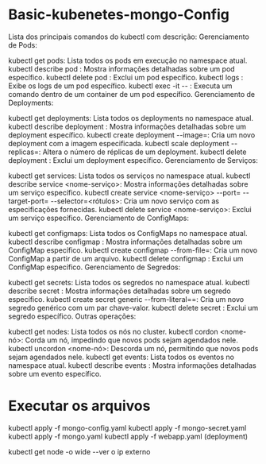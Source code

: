 # Basic-kubenetes-mongo-Config


Lista dos principais comandos do kubectl com descrição:
Gerenciamento de Pods:

kubectl get pods: Lista todos os pods em execução no namespace atual.
kubectl describe pod <nome-pod>: Mostra informações detalhadas sobre um pod específico.
kubectl delete pod <nome-pod>: Exclui um pod específico.
kubectl logs <nome-pod>: Exibe os logs de um pod específico.
kubectl exec -it <nome-pod> -- <comando>: Executa um comando dentro de um container de um pod específico.
Gerenciamento de Deployments:

kubectl get deployments: Lista todos os deployments no namespace atual.
kubectl describe deployment <nome-deployment>: Mostra informações detalhadas sobre um deployment específico.
kubectl create deployment <nome-deployment> --image=<imagem>: Cria um novo deployment com a imagem especificada.
kubectl scale deployment <nome-deployment> --replicas=<numero>: Altera o número de réplicas de um deployment.
kubectl delete deployment <nome-deployment>: Exclui um deployment específico.
Gerenciamento de Serviços:

kubectl get services: Lista todos os serviços no namespace atual.
kubectl describe service <nome-serviço>: Mostra informações detalhadas sobre um serviço específico.
kubectl create service <nome-serviço> --port=<porta> --target-port=<porta-alvo> --selector=<rótulos>: Cria um novo serviço com as especificações fornecidas.
kubectl delete service <nome-serviço>: Exclui um serviço específico.
Gerenciamento de ConfigMaps:

kubectl get configmaps: Lista todos os ConfigMaps no namespace atual.
kubectl describe configmap <nome-configmap>: Mostra informações detalhadas sobre um ConfigMap específico.
kubectl create configmap <nome-configmap> --from-file=<arquivo>: Cria um novo ConfigMap a partir de um arquivo.
kubectl delete configmap <nome-configmap>: Exclui um ConfigMap específico.
Gerenciamento de Segredos:

kubectl get secrets: Lista todos os segredos no namespace atual.
kubectl describe secret <nome-segredo>: Mostra informações detalhadas sobre um segredo específico.
kubectl create secret generic <nome-segredo> --from-literal=<chave>=<valor>: Cria um novo segredo genérico com um par chave-valor.
kubectl delete secret <nome-segredo>: Exclui um segredo específico.
Outras operações:

kubectl get nodes:  Lista todos os nós no cluster.
kubectl cordon <nome-nó>: Corda um nó, impedindo que novos pods sejam agendados nele.
kubectl uncordon <nome-nó>: Descorda um nó, permitindo que novos pods sejam agendados nele.
kubectl get events: Lista todos os eventos no namespace atual.
kubectl describe events <nome-evento>: Mostra informações detalhadas sobre um evento específico.

# Executar os arquivos

kubectl apply -f mongo-config.yaml
kubectl apply -f mongo-secret.yaml
kubectl apply -f mongo.yaml
kubectl apply -f webapp.yaml (deployment)


kubectl get node -o wide  --ver o ip externo 